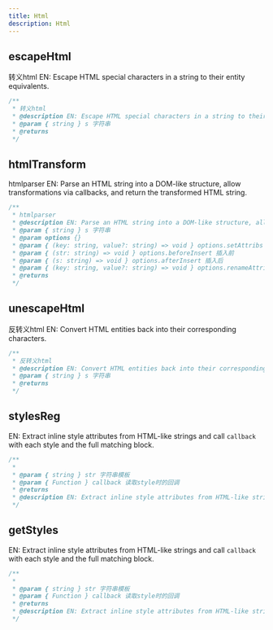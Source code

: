 ```yaml
---
title: Html
description: Html
---
```


## escapeHtml

转义html
EN: Escape HTML special characters in a string to their entity equivalents.

```ts
/**
 * 转义html
 * @description EN: Escape HTML special characters in a string to their entity equivalents.
 * @param { string } s 字符串
 * @returns
 */
```

## htmlTransform

htmlparser
EN: Parse an HTML string into a DOM-like structure, allow transformations via callbacks, and return the transformed HTML string.

```ts
/**
 * htmlparser
 * @description EN: Parse an HTML string into a DOM-like structure, allow transformations via callbacks, and return the transformed HTML string.
 * @param { string } s 字符串
 * @param options {}
 * @param { (key: string, value?: string) => void } options.setAttribs 设置属性
 * @param { (str: string) => void } options.beforeInsert 插入前
 * @param { (s: string) => void } options.afterInsert 插入后
 * @param { (key: string, value?: string) => void } options.renameAttribs 重命名
 * @returns
 */
```

## unescapeHtml

反转义html
EN: Convert HTML entities back into their corresponding characters.

```ts
/**
 * 反转义html
 * @description EN: Convert HTML entities back into their corresponding characters.
 * @param { string } s 字符串
 * @returns
 */
```

## stylesReg
EN: Extract inline style attributes from HTML-like strings and call `callback` with each style and the full matching block.

```ts
/**
 *
 * @param { string } str 字符串模板
 * @param { Function } callback 读取style时的回调
 * @returns
 * @description EN: Extract inline style attributes from HTML-like strings and call `callback` with each style and the full matching block.
 */
```

## getStyles
EN: Extract inline style attributes from HTML-like strings and call `callback` with each style and the full matching block.

```ts
/**
 *
 * @param { string } str 字符串模板
 * @param { Function } callback 读取style时的回调
 * @returns
 * @description EN: Extract inline style attributes from HTML-like strings and call `callback` with each style and the full matching block.
 */
```
